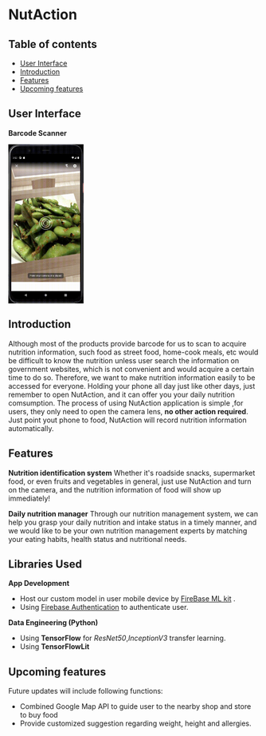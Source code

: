 # NutAction

## Table of contents
- [User Interface](#User-Interface)
- [Introduction](#Introduction)
- [Features](#Features)
- [Upcoming features](#Upcoming-features)

## User Interface
**Barcode Scanner**
<p>
  <img width="30%" align="center" src="./foodClassify_edited.gif">
</p>

## Introduction
Although most of the products provide barcode for us to scan to acquire nutrition information, such food as street food, home-cook meals, etc would be difficult to know the nutrition unless user search the information on government websites, which is not convenient and would acquire a certain time to do so.
Therefore, we want to make nutrition information easily to be accessed for everyone.  Holding your phone all day just like other days, just remember to open NutAction, and it can offer you your daily nutrition comsumption.
The process of using NutAction application is simple ,for users, they only need to open the camera lens, **no other action required**. Just point yout phone to food, NutAction will record nutrition information automatically.

## Features
**Nutrition identification system**
Whether it's roadside snacks, supermarket food, or even fruits and vegetables in general, just use NutAction and 
turn on the camera, and the nutrition information of food will show up immediately!

**Daily nutrition manager**
Through our nutrition management system, we can help you grasp your daily nutrition and intake status in a timely manner, and we would like to be  your own nutrition management experts by matching your eating habits, health status and nutritional needs.

## Libraries Used
**App Development**
- Host our custom model in user mobile device by [FireBase ML kit](https://firebase.google.com/docs/ml-kit) .
- Using [Firebase Authentication](https://firebase.google.com/docs/auth) to authenticate user. 

**Data Engineering (Python)**
- Using **TensorFlow** for *ResNet50*,*InceptionV3* transfer learning.
- Using **TensorFlowLit**

## Upcoming features
Future updates will include following functions:
- Combined Google Map API to guide user to the nearby shop and store to buy food 
- Provide customized suggestion regarding weight, height and allergies.
